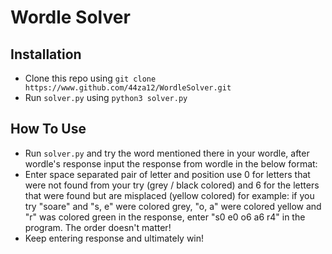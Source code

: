 # Wordle Solver

## Installation

- Clone this repo using `git clone https://www.github.com/44za12/WordleSolver.git`
- Run `solver.py` using `python3 solver.py`

## How To Use

- Run `solver.py` and try the word mentioned there in your wordle, after wordle's response input the response from wordle in the below format:
- Enter space separated pair of letter and position use 0 for letters that were not found from your try (grey / black colored) and 6 for the letters that were found but are misplaced (yellow colored) for example: if you try "soare" and "s, e" were colored grey, "o, a" were colored yellow and "r" was colored green in the response, enter "s0 e0 o6 a6 r4" in the program. The order doesn't matter!
- Keep entering response and ultimately win!